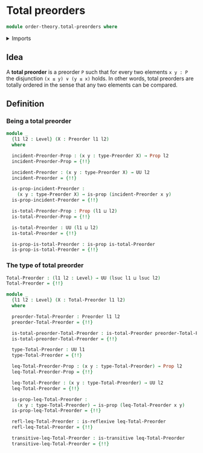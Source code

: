 # Total preorders

```agda
module order-theory.total-preorders where
```

<details><summary>Imports</summary>

```agda
open import foundation.binary-relations
open import foundation.dependent-pair-types
open import foundation.disjunction
open import foundation.propositions
open import foundation.universe-levels

open import order-theory.preorders
```

</details>

## Idea

A **total preorder** is a preorder `P` such that for every two elements
`x y : P` the disjunction `(x ≤ y) ∨ (y ≤ x)` holds. In other words, total
preorders are totally ordered in the sense that any two elements can be
compared.

## Definition

### Being a total preorder

```agda
module _
  {l1 l2 : Level} (X : Preorder l1 l2)
  where

  incident-Preorder-Prop : (x y : type-Preorder X) → Prop l2
  incident-Preorder-Prop = {!!}

  incident-Preorder : (x y : type-Preorder X) → UU l2
  incident-Preorder = {!!}

  is-prop-incident-Preorder :
    (x y : type-Preorder X) → is-prop (incident-Preorder x y)
  is-prop-incident-Preorder = {!!}

  is-total-Preorder-Prop : Prop (l1 ⊔ l2)
  is-total-Preorder-Prop = {!!}

  is-total-Preorder : UU (l1 ⊔ l2)
  is-total-Preorder = {!!}

  is-prop-is-total-Preorder : is-prop is-total-Preorder
  is-prop-is-total-Preorder = {!!}
```

### The type of total preorder

```agda
Total-Preorder : (l1 l2 : Level) → UU (lsuc l1 ⊔ lsuc l2)
Total-Preorder = {!!}

module _
  {l1 l2 : Level} (X : Total-Preorder l1 l2)
  where

  preorder-Total-Preorder : Preorder l1 l2
  preorder-Total-Preorder = {!!}

  is-total-preorder-Total-Preorder : is-total-Preorder preorder-Total-Preorder
  is-total-preorder-Total-Preorder = {!!}

  type-Total-Preorder : UU l1
  type-Total-Preorder = {!!}

  leq-Total-Preorder-Prop : (x y : type-Total-Preorder) → Prop l2
  leq-Total-Preorder-Prop = {!!}

  leq-Total-Preorder : (x y : type-Total-Preorder) → UU l2
  leq-Total-Preorder = {!!}

  is-prop-leq-Total-Preorder :
    (x y : type-Total-Preorder) → is-prop (leq-Total-Preorder x y)
  is-prop-leq-Total-Preorder = {!!}

  refl-leq-Total-Preorder : is-reflexive leq-Total-Preorder
  refl-leq-Total-Preorder = {!!}

  transitive-leq-Total-Preorder : is-transitive leq-Total-Preorder
  transitive-leq-Total-Preorder = {!!}
```
